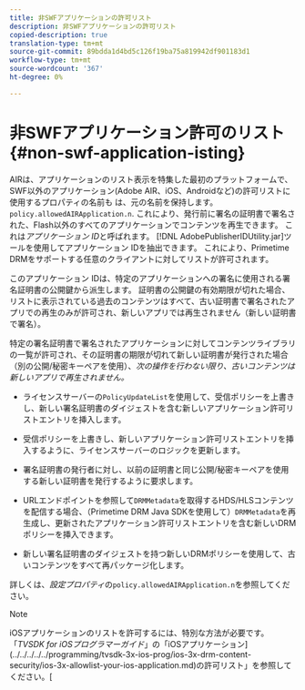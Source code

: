 ```yaml
---
title: 非SWFアプリケーションの許可リスト
description: 非SWFアプリケーションの許可リスト
copied-description: true
translation-type: tm+mt
source-git-commit: 89bdda1d4bd5c126f19ba75a819942df901183d1
workflow-type: tm+mt
source-wordcount: '367'
ht-degree: 0%

---
```



# 非SWFアプリケーション許可のリスト{#non-swf-application-isting}

AIRは、アプリケーションのリスト表示を特集した最初のプラットフォームで、SWF以外のアプリケーション(Adobe AIR、iOS、Androidなど)の許可リストに使用するプロパティの名前も は、元の名前を保持します。`policy.allowedAIRApplication.n`. これにより、発行前に署名の証明書で署名された、Flash以外のすべてのアプリケーションでコンテンツを再生できます。 これは&#x200B;*アプリケーション ID*&#x200B;と呼ばれます。 [!DNL AdobePublisherIDUtility.jar]ツールを使用してアプリケーション IDを抽出できます。 これにより、Primetime DRMをサポートする任意のクライアントに対してリストが許可されます。

このアプリケーション IDは、特定のアプリケーションへの署名に使用される署名証明書の公開鍵から派生します。 証明書の公開鍵の有効期限が切れた場合、リストに表示されている過去のコンテンツはすべて、古い証明書で署名されたアプリでの再生のみが許可され、新しいアプリでは再生されません（新しい証明書で署名）。

特定の署名証明書で署名されたアプリケーションに対してコンテンツライブラリの一覧が許可され、その証明書の期限が切れて新しい証明書が発行された場合（別の公開/秘密キーペアを使用）、*次の操作を行わない限り、古いコンテンツは新しいアプリで再生されません。*

* ライセンスサーバーの`PolicyUpdateList`を使用して、受信ポリシーを上書きし、新しい署名証明書のダイジェストを含む新しいアプリケーション許可リストエントリを挿入します。
* 受信ポリシーを上書きし、新しいアプリケーション許可リストエントリを挿入するように、ライセンスサーバーのロジックを更新します。
* 署名証明書の発行者に対し、以前の証明書と同じ公開/秘密キーペアを使用する新しい証明書を発行するように要求します。
* URLエンドポイントを参照して`DRMMetadata`を取得するHDS/HLSコンテンツを配信する場合、（Primetime DRM Java SDKを使用して）`DRMMetadata`を再生成し、更新されたアプリケーション許可リストエントリを含む新しいDRMポリシーを挿入できます。

* 新しい署名証明書のダイジェストを持つ新しいDRMポリシーを使用して、古いコンテンツをすべて再パッケージ化します。

詳しくは、*設定プロパティ*&#x200B;の`policy.allowedAIRApplication.n`を参照してください。

>[!NOTE]
>
>iOSアプリケーションのリストを許可するには、特別な方法が必要です。 「*TVSDK for iOSプログラマーガイド*」の「iOSアプリケーション](../../../../../programming/tvsdk-3x-ios-prog/ios-3x-drm-content-security/ios-3x-allowlist-your-ios-application.md)の許可リスト」を参照してください。[
